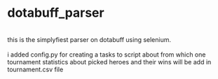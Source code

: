 # dotabuff_parser
<br>this is the simplyfiest parser on dotabuff using selenium.</br>
<br> i added config.py for creating a tasks to script about from which one tournament statistics about picked heroes and their wins will be add in tournament.csv file </br>
